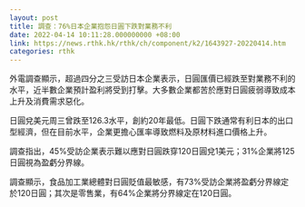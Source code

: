 ```yaml
---
layout: post
title: 調查：76%日本企業抱怨日圓下跌對業務不利
date: 2022-04-14 10:11:28.000000000 +08:00
link: https://news.rthk.hk/rthk/ch/component/k2/1643927-20220414.htm
categories: rthk
---
```


外電調查顯示，超過四分之三受訪日本企業表示，日圓匯價已經跌至對業務不利的水平，近半數企業預計盈利將受到打擊。大多數企業都苦於應對日圓疲弱導致成本上升及消費需求惡化。

日圓兌美元周三曾跌至126.3水平，創約20年最低。日圓下跌通常有利日本的出口型經濟，但在目前水平，企業更擔心匯率導致燃料及原材料進口價格上升。

調查指出，45%受訪企業表示難以應對日圓跌穿120日圓兌1美元；31%企業將125日圓視為盈虧分界線。

調查顯示，食品加工業總體對日圓貶值最敏感，有73%受訪企業將盈虧分界線定於120日圓；其次是零售業，有64%企業將分界線定在120日圓。
